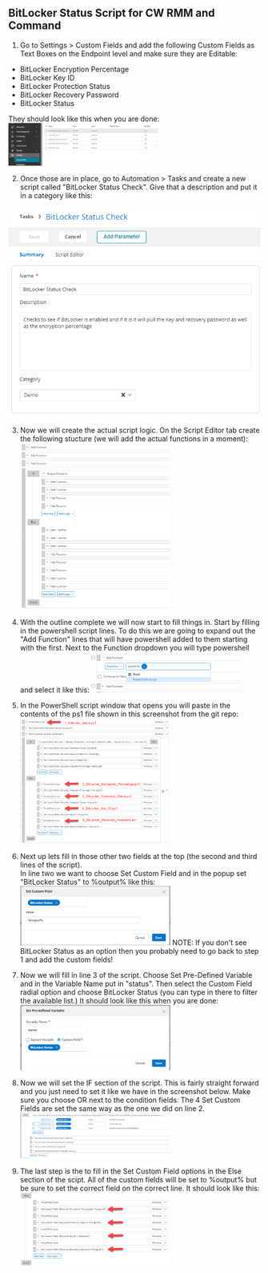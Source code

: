 ## BitLocker Status Script for CW RMM and Command

1) Go to Settings > Custom Fields and add the following Custom Fields as Text Boxes on the Endpoint level and make sure they are Editable:

<ul><li>BitLocker Encryption Percentage</li>
<li>BitLocker Key ID</li>
<li>BitLocker Protection Status</li>
<li>BitLocker Recovery Password</li>
<li>BitLocker Status</li></ul>

They should look like this when you are done:
<img
  src="/screenshots/CustomFields.png"
  style="margin: 0 auto; max-width: 300px">

2) Once those are in place, go to Automation > Tasks and create a new script called "BitLocker Status Check".  Give that a description and put it in a category like this:
<img src="/screenshots/ScriptSummary.png">

3) Now we will create the actual script logic.  On the Script Editor tab create the following stucture (we will add the actual functions in a moment):
<img
  src="/screenshots/ScriptOutline.png"
  style="margin: 0 auto; max-width: 300px">

4) With the outline complete we will now start to fill things in.  Start by filling in the powershell script lines.  To do this we are going to expand out the  "Add Function" lines that will have powershell added to them starting with the first.  Next to the Function dropdown you will type powershell and select it like this: 
<img
  src="/screenshots/ScriptPowerShellLine.png"
  style="margin: 0 auto; max-width: 300px">

5) In the PowerShell script window that opens you will paste in the contents of the ps1 file shown in this screenshot from the git repo:
<img
  src="/screenshots/ScriptPowershell.png"
  style="margin: 0 auto; max-width: 300px">

6) Next up lets fill in those other two fields at the top (the second and third lines of the script).  
In line two we want to choose Set Custom Field and in the popup set "BitLocker Status" to %output% like this:
<img
  src="/screenshots/status_to_output.png"
  style="margin: 0 auto; max-width: 300px">
NOTE: If you don't see BitLocker Status as an option then you probably need to go back to step 1 and add the custom fields!

7) Now we will fill in line 3 of the script.  Choose Set Pre-Defined Variable and in the Variable Name put in "status".  Then select the Custom Field radial option and choose BitLocker Status (you can type in there to filter the available list.)  It should look like this when you are done:
<img
  src="/screenshots/predefined_status.png"
  style="margin: 0 auto; max-width: 300px">

8) Now we will set the IF section of the script.  This is fairly straight forward and you just need to set it like we have in the screenshot below.  Make sure you choose OR next to the condition fields.  The 4 Set Custom Fields are set the same way as the one we did on line 2.
<img
  src="/screenshots/If_section.png"
  style="margin: 0 auto; max-width: 300px">

9) The last step is the to fill in the Set Custom Field options in the Else section of the scipt.  All of the custom fields will be set to %output% but be sure to set the correct field on the correct line.  It should look like this:
<img
  src="/screenshots/Custom_Field_Output.png"
  style="margin: 0 auto; max-width: 300px">

